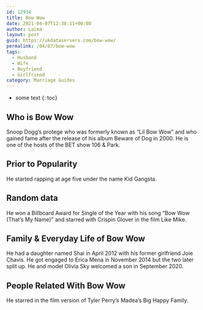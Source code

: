 ```yaml
---
id: 12934
title: Bow Wow
date: 2021-04-07T12:38:11+00:00
author: Laima
layout: post
guid: https://ukdataservers.com/bow-wow/
permalink: /04/07/bow-wow
tags:
  - Husband
  - Wife
  - Boyfriend
  - Girlfriend
category: Marriage Guides
---
```


* some text
{: toc}


## Who is Bow Wow
                  
                  
                  
Snoop Dogg&#8217;s protege who was formerly known as &#8220;Lil Bow Wow&#8221; and who gained fame after the release of his album Beware of Dog in 2000. He is one of the hosts of the BET show 106 & Park.
                  
              
            
              
            
                
                
                
## Prior to Popularity
                  
                  
                  
He started rapping at age five under the name Kid Gangsta.
                  
              
            
              
            
                
                
                
## Random data
                  
                  
                  
He won a Billboard Award for Single of the Year with his song &#8220;Bow Wow (That&#8217;s My Name)&#8221; and starred with Crispin Glover in the film Like Mike.
                  
              
            
              
            
                
                
                
## Family & Everyday Life of Bow Wow
                  
                  
                  
He had a daughter named Shai in April 2012 with his former girlfriend Joie Chavis. He got engaged to Erica Mena in November 2014 but the two later split up. He and model Olivia Sky welcomed a son in September 2020. 
                  
              
            
              
            
                
                
                
## People Related With Bow Wow
                  
                  
                  
He starred in the film version of Tyler Perry&#8217;s Madea&#8217;s Big Happy Family.
                  
              
            
              
            
                
              
            
              
              
            
            
              
            
          
          
          